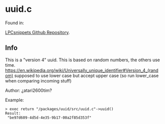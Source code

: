 
# uuid.c

Found in:

[LPCsnippets Github Repository](https://github.com/atari2600tim/LPCsnippets/blob/master/uuid.c).

## Info

This is a "version 4" uuid.  This is based on random numbers, the others use time.
https://en.wikipedia.org/wiki/Universally_unique_identifier#Version_4_(random)
supposed to use lower case but accept upper case (so run lower_case when comparing incoming stuff)

Author: ¿atari2600tim?

Example:

```
> exec return "/packages/uuid/src/uuid.c"->uuid()
Result:
 "be97d609-4d5d-4e35-9b17-00a2f85d353f"
```
